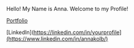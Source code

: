 Hello!
My Name is Anna. Welcome to my Profile!

[Portfolio](https://app.powerbi.com/view?r=eyJrIjoiZjlhMTUzN2ItY2E1NS00YzI3LWI5ZGEtZTY0ZDE1NjhmZGVmIiwidCI6IjZkOTI0YTZiLWVlOGEtNGIwZi1hYjVkLTZiYzkwOGQ0MDE3YiJ9)

[LinkedIn](https://linkedin.com/in/yourprofile](https://www.linkedin.com/in/annakolb/)
